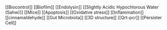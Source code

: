 [[Biocontrol]]
[[Biofilm]]
[[Endolysin]]
[[Slightly Acidic Hypochlorous Water (Sahw)]]
[[Mice]]
[[Apoptosis]]
[[Oxidative stress]]
[[Inflammation]]
[[cinnamaldehyde]]
[[Gut Microbiota]]
[[3D structure]]
[[Qrt-pcr]]
[[Persister Cell]]
